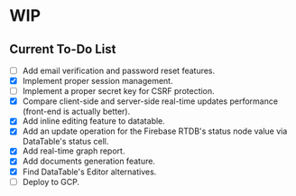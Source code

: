# WIP
## Current To-Do List
- [ ] Add email verification and password reset features.
- [X] Implement proper session management.
- [ ] Implement a proper secret key for CSRF protection.
- [X] Compare client-side and server-side real-time updates performance (front-end is actually better).
- [X] Add inline editing feature to datatable.
- [x] Add an update operation for the Firebase RTDB's status node value via DataTable's status cell.
- [x] Add real-time graph report.
- [x] Add documents generation feature.
- [x] Find DataTable's Editor alternatives.
- [ ] Deploy to GCP.
